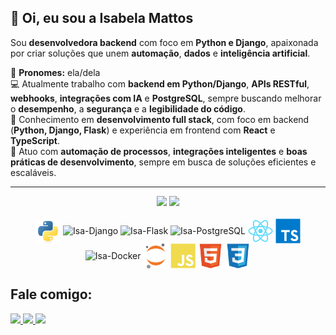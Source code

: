 ## 👋 Oi, eu sou a Isabela Mattos  

Sou **desenvolvedora backend** com foco em **Python e Django**, apaixonada por criar soluções que unem **automação**, **dados** e **inteligência artificial**.  

🎯 **Pronomes:** ela/dela  
💻 Atualmente trabalho com **backend em Python/Django**, **APIs RESTful**, **webhooks**, **integrações com IA** e **PostgreSQL**, sempre buscando melhorar o **desempenho**, a **segurança** e a **legibilidade do código**.  
🧠 Conhecimento em **desenvolvimento full stack**, com foco em backend (**Python, Django, Flask**) e experiência em frontend com **React** e **TypeScript**.  
🚀 Atuo com **automação de processos**, **integrações inteligentes** e **boas práticas de desenvolvimento**, sempre em busca de soluções eficientes e escaláveis.  

---

<div align="center">
  <img height="200em" src="https://github-readme-stats-sigma-five.vercel.app/api?username=imagalhaess&show_icons=true&theme=vision-friendly-dark&include_all_commits=true&count_private=true"/>
  <img height="200em" src="https://github-readme-stats-sigma-five.vercel.app/api/top-langs/?username=imagalhaess&layout=compact&langs_count=7&theme=vision-friendly-dark"/>
</div>

<div align="center" style="display: inline_block"><br>
  <img align="center" alt="Isa-Python" height="40" width="40" src="https://raw.githubusercontent.com/devicons/devicon/master/icons/python/python-original.svg">
  <img align="center" alt="Isa-Django" height="40" width="40" src="https://cdn.jsdelivr.net/gh/devicons/devicon/icons/django/django-plain.svg">
  <img align="center" alt="Isa-Flask" height="40" width="40" src="https://cdn.jsdelivr.net/gh/devicons/devicon/icons/flask/flask-original.svg">
  <img align="center" alt="Isa-PostgreSQL" height="40" width="40" src="https://cdn.jsdelivr.net/gh/devicons/devicon/icons/postgresql/postgresql-original.svg">
  <img align="center" alt="Isa-React" height="40" width="40" src="https://raw.githubusercontent.com/devicons/devicon/master/icons/react/react-original.svg">
  <img align="center" alt="Isa-TypeScript" height="40" width="40" src="https://raw.githubusercontent.com/devicons/devicon/master/icons/typescript/typescript-original.svg">
  <img align="center" alt="Isa-Docker" height="40" width="40" src="https://cdn.jsdelivr.net/gh/devicons/devicon/icons/docker/docker-original.svg">
  <img align="center" alt="Isa-Jupyter" height="40" width="40" src="https://raw.githubusercontent.com/devicons/devicon/master/icons/jupyter/jupyter-original.svg">
  <img align="center" alt="Isa-Js" height="40" width="40" src="https://raw.githubusercontent.com/devicons/devicon/master/icons/javascript/javascript-plain.svg">
  <img align="center" alt="Isa-HTML" height="40" width="40" src="https://raw.githubusercontent.com/devicons/devicon/master/icons/html5/html5-original.svg">
  <img align="center" alt="Isa-CSS" height="40" width="40" src="https://raw.githubusercontent.com/devicons/devicon/master/icons/css3/css3-original.svg">
</div>

## Fale comigo:
<div align="left"> 
  <a href="https://instagram.com/imagalhaess" target="_blank">
    <img src="https://img.shields.io/badge/-Instagram-%23E4405F?style=for-the-badge&logo=instagram&logoColor=white" target="_blank">
  </a>
  <a href="mailto:magalhaes569@gmail.com" target="_blank">
    <img src="https://img.shields.io/badge/-Gmail-%23333?style=for-the-badge&logo=gmail&logoColor=white">
  </a>
  <a href="https://www.linkedin.com/in/isabela-magalhaes-7bb588287/" target="_blank">
    <img src="https://img.shields.io/badge/-LinkedIn-%230077B5?style=for-the-badge&logo=linkedin&logoColor=white">
  </a> 
</div>
